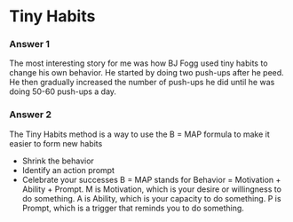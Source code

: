 # Tiny Habits

### Answer 1
The most interesting story for me was how BJ Fogg used tiny habits to change his own behavior. He started by doing two push-ups after he peed. He then gradually increased the number of push-ups he did until he was doing 50-60 push-ups a day.

### Answer 2
The Tiny Habits method is a way to use the B = MAP formula to make it easier to form new habits
- Shrink the behavior
- Identify an action prompt
- Celebrate your successes
B = MAP stands for Behavior = Motivation + Ability + Prompt.
M is Motivation, which is your desire or willingness to do something.
A is Ability, which is your capacity to do something.
P is Prompt, which is a trigger that reminds you to do something.
